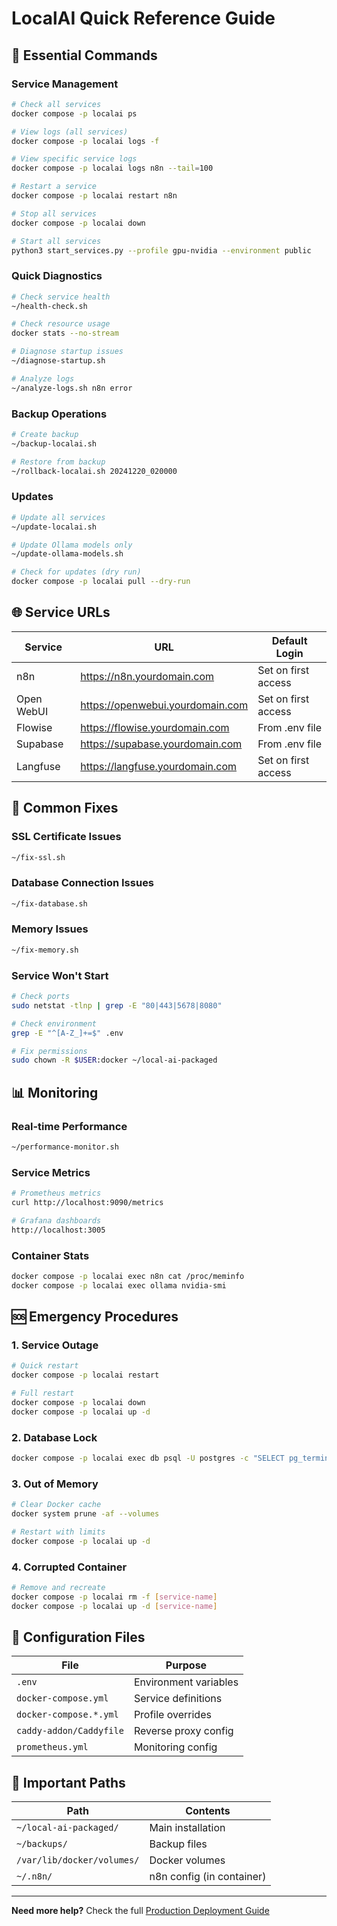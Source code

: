# LocalAI Quick Reference Guide

## 🚀 Essential Commands

### Service Management
```bash
# Check all services
docker compose -p localai ps

# View logs (all services)
docker compose -p localai logs -f

# View specific service logs
docker compose -p localai logs n8n --tail=100

# Restart a service
docker compose -p localai restart n8n

# Stop all services
docker compose -p localai down

# Start all services
python3 start_services.py --profile gpu-nvidia --environment public
```

### Quick Diagnostics
```bash
# Check service health
~/health-check.sh

# Check resource usage
docker stats --no-stream

# Diagnose startup issues
~/diagnose-startup.sh

# Analyze logs
~/analyze-logs.sh n8n error
```

### Backup Operations
```bash
# Create backup
~/backup-localai.sh

# Restore from backup
~/rollback-localai.sh 20241220_020000
```

### Updates
```bash
# Update all services
~/update-localai.sh

# Update Ollama models only
~/update-ollama-models.sh

# Check for updates (dry run)
docker compose -p localai pull --dry-run
```

## 🌐 Service URLs

| Service | URL | Default Login |
|---------|-----|---------------|
| n8n | https://n8n.yourdomain.com | Set on first access |
| Open WebUI | https://openwebui.yourdomain.com | Set on first access |
| Flowise | https://flowise.yourdomain.com | From .env file |
| Supabase | https://supabase.yourdomain.com | From .env file |
| Langfuse | https://langfuse.yourdomain.com | Set on first access |

## 🔧 Common Fixes

### SSL Certificate Issues
```bash
~/fix-ssl.sh
```

### Database Connection Issues
```bash
~/fix-database.sh
```

### Memory Issues
```bash
~/fix-memory.sh
```

### Service Won't Start
```bash
# Check ports
sudo netstat -tlnp | grep -E "80|443|5678|8080"

# Check environment
grep -E "^[A-Z_]+=$" .env

# Fix permissions
sudo chown -R $USER:docker ~/local-ai-packaged
```

## 📊 Monitoring

### Real-time Performance
```bash
~/performance-monitor.sh
```

### Service Metrics
```bash
# Prometheus metrics
curl http://localhost:9090/metrics

# Grafana dashboards
http://localhost:3005
```

### Container Stats
```bash
docker compose -p localai exec n8n cat /proc/meminfo
docker compose -p localai exec ollama nvidia-smi
```

## 🆘 Emergency Procedures

### 1. Service Outage
```bash
# Quick restart
docker compose -p localai restart

# Full restart
docker compose -p localai down
docker compose -p localai up -d
```

### 2. Database Lock
```bash
docker compose -p localai exec db psql -U postgres -c "SELECT pg_terminate_backend(pid) FROM pg_stat_activity WHERE state = 'idle';"
```

### 3. Out of Memory
```bash
# Clear Docker cache
docker system prune -af --volumes

# Restart with limits
docker compose -p localai up -d
```

### 4. Corrupted Container
```bash
# Remove and recreate
docker compose -p localai rm -f [service-name]
docker compose -p localai up -d [service-name]
```

## 📝 Configuration Files

| File | Purpose |
|------|---------|
| `.env` | Environment variables |
| `docker-compose.yml` | Service definitions |
| `docker-compose.*.yml` | Profile overrides |
| `caddy-addon/Caddyfile` | Reverse proxy config |
| `prometheus.yml` | Monitoring config |

## 🔑 Important Paths

| Path | Contents |
|------|----------|
| `~/local-ai-packaged/` | Main installation |
| `~/backups/` | Backup files |
| `/var/lib/docker/volumes/` | Docker volumes |
| `~/.n8n/` | n8n config (in container) |

---
**Need more help?** Check the full [Production Deployment Guide](PRODUCTION_DEPLOYMENT_GUIDE.md) 